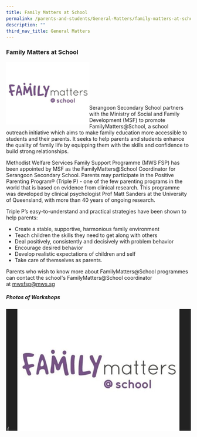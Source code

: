 ```yaml
---
title: Family Matters at School
permalink: /parents-and-students/General-Matters/family-matters-at-school/
description: ""
third_nav_title: General Matters
---
```


### Family Matters at School

<img src="/images/familymattersatschool.jpg" 
     style="width:45%" align = left >
<br> <br> <br> <br> <br> <br>

Serangoon Secondary School partners with the Ministry of Social and Family Development (MSF) to promote FamilyMatters@School, a school outreach initiative which aims to make family education more accessible to students and their parents. It seeks to help parents and students enhance the quality of family life by equipping them with the skills and confidence to build strong relationships.

Methodist Welfare Services Family Support Programme (MWS FSP) has been appointed by MSF as the FamilyMatters@School Coordinator for Serangoon Secondary School. Parents may participate in the Positive Parenting Program® (Triple P) - one of the few parenting programs in the world that is based on evidence from clinical research. This programme was developed by clinical psychologist Prof Matt Sanders at the University of Queensland, with more than 40 years of ongoing research.

Triple P’s easy-to-understand and practical strategies have been shown to help parents:

- Create a stable, supportive, harmonious family environment
- Teach children the skills they need to get along with others
- Deal positively, consistently and decisively with problem behavior
- Encourage desired behavior
- Develop realistic expectations of children and self
- Take care of themselves as parents.

Parents who wish to know more about FamilyMatters@School programmes can contact the school's FamilyMatters@School coordinator at [mwsfsp@mws.sg](mailto:mwsfsp@mws.sg)

##### Photos of Workshops

![](/images/photo_2022-06-28_13-51-42.jpg)
